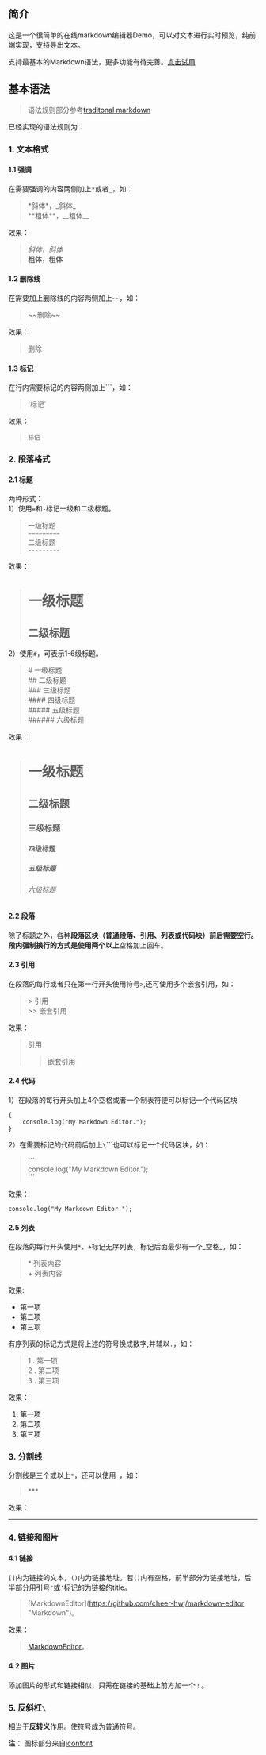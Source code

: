 ## 简介
这是一个很简单的在线markdown编辑器Demo，可以对文本进行实时预览，纯前端实现，支持导出文本。

支持最基本的Markdown语法，更多功能有待完善。[点击试用](https://cheer-hwj.github.io/markdown-editor/dist/)

## 基本语法
> 语法规则部分参考[traditonal markdown](https://github.com/younghz/Markdown)

已经实现的语法规则为：
### 1. 文本格式
#### 1.1 强调  
在需要强调的内容两侧加上`*`或者`_`，如：
> \*斜体\*，\_斜体\_    
> \*\*粗体\*\*，\_\_粗体\_\_

效果：
> *斜体*，_斜体_    
> **粗体**，__粗体__

#### 1.2 删除线  
在需要加上删除线的内容两侧加上`~~`，如：
> \~\~删除\~\~

效果：
> ~~删除~~

#### 1.3 标记  
在行内需要标记的内容两侧加上`\``，如：
> \`标记\`

效果：
> `标记`

### 2. 段落格式
#### 2.1 标题  
两种形式：  
1）使用`=`和`-`标记一级和二级标题。
> 一级标题   
> `=========`   
> 二级标题    
> `---------`

效果：
> 一级标题   
> =========   
> 二级标题
> ---------  

2）使用`#`，可表示1-6级标题。
> \# 一级标题   
> \## 二级标题   
> \### 三级标题   
> \#### 四级标题   
> \##### 五级标题   
> \###### 六级标题    

效果：
> # 一级标题   
> ## 二级标题   
> ### 三级标题   
> #### 四级标题   
> ##### 五级标题   
> ###### 六级标题

#### 2.2 段落
除了标题之外，各种**段落区块（普通段落、引用、列表或代码块）**前后需要空行。  
段内强制换行的方式是使用**两个以上**空格加上回车。

#### 2.3 引用
在段落的每行或者只在第一行开头使用符号`>`,还可使用多个嵌套引用，如：
> \> 引用  
> \>> 嵌套引用  

效果：
> 引用  
>> 嵌套引用

#### 2.4 代码
1）在段落的每行开头加上4个空格或者一个制表符便可以标记一个代码区块

    {
        console.log("My Markdown Editor.");
    }

2）在需要标记的代码前后加上`\`\`\``也可以标记一个代码区块，如：
>\`\`\`  
>   console.log("My Markdown Editor.");  
>\`\`\`

效果：
```
console.log("My Markdown Editor.");  
```


#### 2.5 列表
在段落的每行开头使用`*`、`+`标记无序列表，标记后面最少有一个_空格_，如：
> \* 列表内容  
> \+ 列表内容

效果:  
+ 第一项
+ 第二项
+ 第三项

有序列表的标记方式是将上述的符号换成数字,并辅以`.`，如：
> 1 . 第一项   
> 2 . 第二项    
> 3 . 第三项    

效果：
1. 第一项
2. 第二项
3. 第三项

### 3. 分割线
分割线是三个或以上`*`，还可以使用`_`，如：
> \***

效果：
***

### 4. 链接和图片
#### 4.1  链接 
`[]`内为链接的文本，`()`内为链接地址。若`()`内有空格，前半部分为链接地址，后半部分用引号`"`或`'`标记的为链接的title。
> \[MarkdownEditor\]\(https://github.com/cheer-hwj/markdown-editor "Markdown"\)。  

效果：
> [MarkdownEditor](https://github.com/cheer-hwj/markdown-editor "Markdown")。

#### 4.2  图片 
添加图片的形式和链接相似，只需在链接的基础上前方加一个`！`。

### 5. 反斜杠`\`
相当于**反转义**作用。使符号成为普通符号。

**注：**
图标部分来自[iconfont](https://www.iconfont.cn/ "iconfont")

